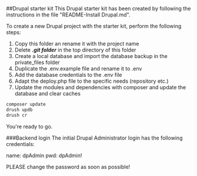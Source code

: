 ##Drupal starter kit
This Drupal starter kit has been created by following the instructions in the file "README-Install Drupal.md".

To create a new Drupal project with the starter kit, perform the following steps:

1) Copy this folder an rename it with the project name
2) Delete **_.git folder_** in the top directory of this folder
3) Create a local database and import the database backup in the private_files folder
4) Duplicate the .env.example file and rename it to .env
5) Add the database credentials to the .env file
6) Adapt the deploy.php file to the specific needs (repository etc.)
7) Update the modules and dependencies with composer and update the database and clear caches 
```bash
composer update
drush updb
drush cr
```
You're ready to go.

###Backend login
The initial Drupal Administrator login has the following credentials:

name: dpAdmin
pwd: dpAdmin!

PLEASE change the password as soon as possible!
